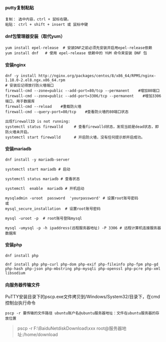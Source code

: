#### putty复制粘贴
```
复制： 选中内容，ctrl + 鼠标右键。
粘贴： ctrl + shift + insert 或 鼠标中键
```

#### dnf包管理器安装（取代yum）
```
yum install epel-release  # 安装DNF之前必须先安装并启用epel-release依赖
yum install dnf   # 使用 epel-release 依赖中的 YUM 命令来安装 DNF 包
```

#### 安装nginx
```
dnf -y install http://nginx.org/packages/centos/8/x86_64/RPMS/nginx-1.18.0-2.el8.ngx.x86_64.rpm
# 安装后记得放行防火墙端口
firewall-cmd --zone=public --add-port=80/tcp --permanent    #增加80端口
firewall-cmd --zone=public --add-port=3306/tcp --permanent    #增加3306端口，用于数据库
firewall-cmd --reload    #重载防火墙
firewall-cmd --query-port=80/tcp    #查看防火墙的80端口状态
```
```
出现firewallID is not running:
systemctl status firewalld     # 查看firewalld状态，发现当前是dead状态，即防火墙未开启。
systemctl start firewalld      # 开启防火墙，没有任何提示即开启成功。
```

#### 安装mariadb
```
dnf install -y mariadb-server

systemctl start mariadb # 启动
 
systemctl status mariadb # 查看状态
 
systemctl  enable  mariadb # 开机启动
  
mysqladmin -uroot  password  'yourpassword' # 设置root账号密码
或
mysql_secure_installation  # 设置root账号密码

mysql -uroot -p  # root账号登陆mysql

mysql -umysql -p -h ipaddress(远程服务器地址) -P 3306 # 远程计算机连接服务器数据库
```

#### 安装php
```
dnf install php

dnf install php php-curl php-dom php-exif php-fileinfo php-fpm php-gd php-hash php-json php-mbstring php-mysqli php-openssl php-pcre php-xml libsodium

```

#### 向服务器传输文件  
PuTTY安装目录下的pscp.exe文件拷贝到/Windows/System32/目录下，在cmd控制台执行命令
```
pscp -r 要传输的文件路径 ubuntu账户名@ubuntu服务器地址：文件在ubuntu服务器的存放位置
```
> pscp -r F:\BaiduNetdiskDownload\xxx root@服务器地址:/home/download